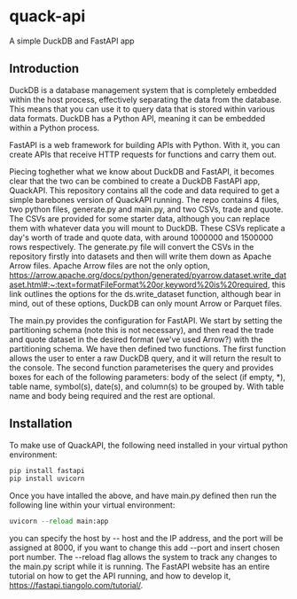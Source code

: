 # quack-api
A simple DuckDB and FastAPI app

## Introduction ##
DuckDB is a database management system that is completely embedded within the host process, effectively separating the data from the database. This means that you can use it to query data that is stored within various data formats. DuckDB has a Python API, meaning it can be embedded within a Python process.
 
FastAPI is a web framework for building APIs with Python. With it, you can create APIs that receive HTTP requests for functions and carry them out.
 
Piecing toghether what we know about DuckDB and FastAPI, it becomes clear that the two can be combined to create a DuckDB FastAPI app, QuackAPI. This repository contains all the code and data required to get a simple barebones version of QuackAPI running. The repo contains 4 files, two python files, generate.py and main.py, and two CSVs, trade and quote. The CSVs are provided for some starter data, although you can replace them with whatever data you will mount to DuckDB. These CSVs replicate a day's worth of trade and quote data, with around 1000000 and 1500000 rows respectively. The generate.py file will convert the CSVs in the repository firstly into datasets and then will write them down as Apache Arrow files. Apache Arrow files are not the only option, https://arrow.apache.org/docs/python/generated/pyarrow.dataset.write_dataset.html#:~:text=formatFileFormat%20or,keyword%20is%20required, this link outlines the options for the ds.write_dataset function, although bear in mind, out of these options, DuckDB can only mount Arrow or Parquet files.
 
The main.py provides the configuration for FastAPI. We start by setting the partitioning schema (note this is not necessary), and then read the trade and quote dataset in the desired format (we've used Arrow?) with the partitioning schema. We have then defined two functions. The first function allows the user to enter a raw DuckDB query, and it will return the result to the console. The second function parameterises the query and provides boxes for each of the following parameters: body of the select (if empty, *), table name, symbol(s), date(s), and column(s) to be grouped by.  With table name and body being required and the rest are optional.

## Installation ##
To make use of QuackAPI, the following need installed in your virtual python environment:

```python
pip install fastapi
pip install uvicorn
```
Once you have intalled the above, and have main.py defined then run the following line within your virtual environment:
```python
uvicorn --reload main:app
```
you can specify the host by -- host and the IP address, and the port will be assigned at 8000, if you want to change this add --port and insert chosen port number. The --reload flag allows the system to track any changes to the main.py script while it is running. The FastAPI website has an entire tutorial on how to get the API running, and how to develop it, https://fastapi.tiangolo.com/tutorial/.
